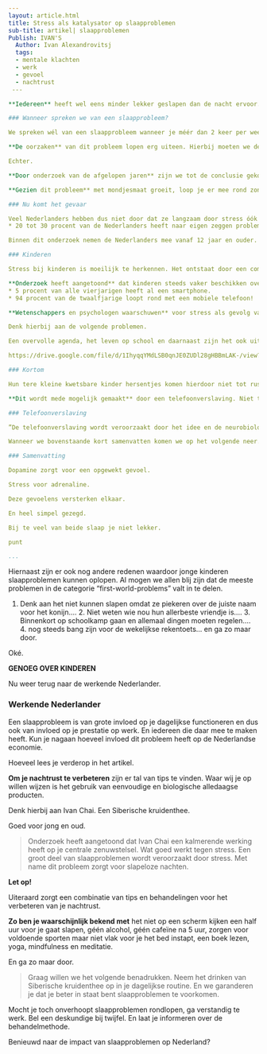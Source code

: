 ```yaml
---
layout: article.html
title: Stress als katalysator op slaapproblemen
sub-title: artikel| slaapproblemen
Publish: IVAN'S
  Author: Ivan Alexandrovitsj
  tags:
  - mentale klachten
  - werk
  - gevoel
  - nachtrust
 ---

**Iedereen** heeft wel eens minder lekker geslapen dan de nacht ervoor. Voor je gevoel lig je de hele nacht wakker. Gelukkig voor jou hoef je dan niet gelijk van een slaapprobleem te spreken. Nu vraag je jezelf natuurlijk gelijk af. 

### Wanneer spreken we van een slaapprobleem?

We spreken wél van een slaapprobleem wanneer je méér dan 2 keer per week, meerdere weken op rij, slecht slaapt. En hierdoor gedurende de week overdag niet normaal kunt functioneren.

**De oorzaken** van dit probleem lopen erg uiteen. Hierbij moeten we denken aan een combinatie van persoonlijke omstandigheden een toenemende mate van technologie in ons dagelijks leven. Ook je voedingspatroon speelt een belangrijke rol op je nachtrust. 

Echter. 

**Door onderzoek van de afgelopen jaren** zijn we tot de conclusie gekomen dat met name stress de grote boosdoeners is. Wat letterlijk werkt als een katalysator op een slaapprobleem. Vaak ontstaat dit probleem op werk. Bij een overmatige hoeveelheid aan spanning. Dit gebeurt niet van de ene op de andere dag, maar voor langere periode. Denk aan een paar maanden op rij. 

**Gezien dit probleem** met mondjesmaat groeit, loop je er mee rond zonder dat je dit door hebt. En neem je het óók mee naar bed. Je hoofd kan gedurende de nacht geen rust vinden door alle drukte. Je valt hierdoor moeilijk in slaap valt. 

### Nu komt het gevaar 

Veel Nederlanders hebben dus niet door dat ze langzaam door stress óók een slaapprobleem opdoen. Hierdoor zijn in Nederland slaapstoornissen een groeiend en zorgwekkend probleem. Laten we de statistieken er gelijk even bij pakken.
* 20 tot 30 procent van de Nederlanders heeft naar eigen zeggen problemen met slapen.

Binnen dit onderzoek nemen de Nederlanders mee vanaf 12 jaar en ouder. Dus ook **kinderen**. Bij kinderen is stress ook één van de oorzaken van slecht slapen.

### Kinderen

Stress bij kinderen is moeilijk te herkennen. Het ontstaat door een combinatie van factoren waarbij een toenemende mate van technologie in ons dagelijks leven een belangrijke rol speelt. Speciaal voor de ouders en toekomstig ouders onder ons nog even wat extra achtergrond informatie. 

**Onderzoek heeft aangetoond** dat kinderen steeds vaker beschikken over een smartphone. 
* 5 procent van alle vierjarigen heeft al een smartphone. 
* 94 procent van de twaalfjarige loopt rond met een mobiele telefoon!

**Wetenschappers en psychologen waarschuwen** voor stress als gevolg van overmatig telefoongebruik. Net als vroeger hebben kinderen te kampen met ‘problemen’ op het thuisfront. 

Denk hierbij aan de volgende problemen. 

Een overvolle agenda, het leven op school en daarnaast zijn het ook uitermate sociale wezens die behoefte hebben om zichzelf te ontplooien. Het verschil met vroeger is dat we tegenwoordig een mobiele telefoon hebben. Kinderen hebben hierdoor een extra prikkel die ze letterlijk overal mee naartoe nemen, waardoor ze hun hoofd niet vaak genoeg leeg maken. 

https://drive.google.com/file/d/1IhyqqYMdLSB0qnJE0ZUDl28gHBBmLAK-/view?usp=sharing

### Kortom

Hun tere kleine kwetsbare kinder hersentjes komen hierdoor niet tot rust. Hierdoor kunnen ze zich moeilijker concentreren, ze worden onrustig wanneer ze niet online kunnen. En het aantal ruzies binnen gezinnen neemt toe. Uiteindelijk met een overmatige hoeveelheid aan stress tot gevolg. 

**Dit wordt mede mogelijk gemaakt** door een telefoonverslaving. Niet te verwarren met een mobiele telefoon als extra prikkel met stress tot gevolg. Om slaapproblemen te verklaren bij kinderen (en ook bij volwassen die te vaak op hun ‘highly-sophisticated-hippe-smartphones fanatiek aan het swipen zijn), bekijken we dit telefoonverslavings probleem vanuit neurobiologisch perspectief. Gewoon omdat het kan en we er vooral niet te diep op ingaan. 

### Telefoonverslaving

”De telefoonverslaving wordt veroorzaakt door het idee en de neurobiologische verwachting dat er een beloning komt, maar je weet niet wanneer je het gaat krijgen. Elk van deze beloningen, zoals berichten, 'likes' en social media updates leiden tot een zogenaamde 'dopamine release'. Dopamine regelt het pleziercentrum in onze hersenen."

Wanneer we bovenstaande kort samenvatten komen we op het volgende neer.

### Samenvatting

Dopamine zorgt voor een opgewekt gevoel. 

Stress voor adrenaline. 

Deze gevoelens versterken elkaar.

En heel simpel gezegd.

Bij te veel van beide slaap je niet lekker.

punt

...
```


Hiernaast zijn er ook nog andere redenen waardoor jonge kinderen slaapproblemen kunnen oplopen. Al mogen we allen blij zijn dat de meeste problemen in de categorie “first-world-problems” valt in te delen. 

1. Denk aan het niet kunnen slapen omdat ze piekeren over de juiste naam voor het konijn.... 2. Niet weten wie nou hun allerbeste vriendje is.... 3. Binnenkort op schoolkamp gaan en allemaal dingen moeten regelen.... 4. nog steeds bang zijn voor de wekelijkse rekentoets... en ga zo maar door. 

Oké. 

**GENOEG OVER KINDEREN** 

Nu weer terug naar de werkende Nederlander. 

### Werkende Nederlander

Een slaapprobleem is van grote invloed op je dagelijkse functioneren en dus ook van invloed op je prestatie op werk. En iedereen die daar mee te maken heeft. Kun je nagaan hoeveel invloed dit probleem heeft op de Nederlandse economie. 

Hoeveel lees je verderop in het artikel. 

**Om je nachtrust te verbeteren** zijn er tal van tips te vinden. Waar wij je op willen wijzen is het gebruik van eenvoudige en biologische alledaagse producten.

Denk hierbij aan Ivan Chai. Een Siberische kruidenthee. 

Goed voor jong en oud. 

> Onderzoek heeft aangetoond dat Ivan Chai een kalmerende werking heeft op je centrale zenuwstelsel. Wat goed werkt tegen stress. Een groot deel van slaapproblemen wordt veroorzaakt door stress. Met name dit probleem zorgt voor slapeloze nachten.

**Let op!**

Uiteraard zorgt een combinatie van tips en behandelingen voor het verbeteren van je nachtrust.

**Zo ben je waarschijnlijk bekend met** het niet op een scherm kijken een half uur voor je gaat slapen, géén alcohol, géén cafeïne na 5 uur, zorgen voor voldoende sporten maar niet vlak voor je het bed instapt, een boek lezen, yoga, mindfulness en meditatie. 

En ga zo maar door.

> Graag willen we het volgende benadrukken. Neem het drinken van Siberische kruidenthee op in je dagelijkse routine. En we garanderen je dat je beter in staat bent slaapproblemen te voorkomen.

Mocht je toch onverhoopt slaapproblemen rondlopen, ga verstandig te werk. Bel een deskundige bij twijfel. En laat je informeren over de behandelmethode.

Benieuwd naar de impact van slaapproblemen op Nederland?
